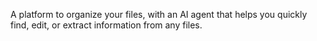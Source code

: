 A platform to organize your files, with an AI agent that helps you quickly find, edit, or extract information from any files.
